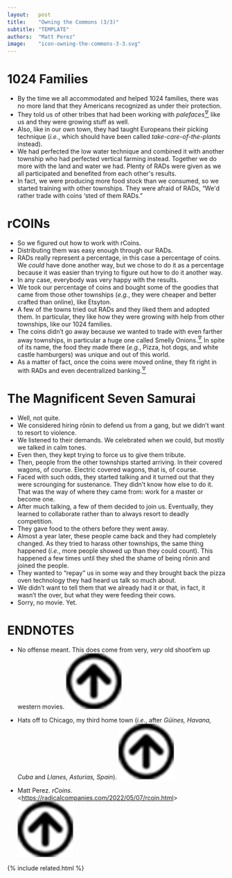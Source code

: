 ```yaml
---
layout:   post
title:    "Owning the Commons (3/3)"
subtitle: "TEMPLATE"
authors:  "Matt Perez"
image:    "icon-owning-the-commons-3-3.svg"
---
```

<div style="display:none;">
  <p>Continued&hellip;</p>
</div>

<h1>1024 Families</h1>
 <ul>
  <li>By the time we all accommodated and helped 1024 families, there was no more land that they Americans recognized as under their protection.</li>
  <li>They told us of other tribes that had been working with <em>palefaces</em><a href="#en01"><sup id="bm01">&hairsp;&nabla;&hairsp;</sup></a> like us and they were growing stuff as well.</li>
  <li>Also, like in our own town, they had taught Europeans their picking technique (<em>i.e.</em>, which should have been called <em>take-care-of-the-plants</em> instead).</li>
  <li>We had perfected the low water technique and combined it with another township who had perfected vertical farming instead. Together we do more with the land and water we had. Plenty of RADs were given as we all participated and benefited from each other's results.</li>
  <li>In fact, we were producing more food stock than we consumed, so we started training with other townships. They were afraid of RADs, “We'd rather trade with coins ‘sted of them RADs.”</li>
 </ul>

<h1>rCOINs</h1>
 <ul>
  <li>So we figured out how to work with rCoins.</li>
  <li>Distributing them was easy enough through our RADs.</li>
  <li>RADs really represent a percentage, in this case a percentage of coins. We <em>could</em> have done another way, but we chose to do it as a percentage because it was easier than trying to figure out how to do it another way.</li>
  <li>In any case, everybody was very happy with the results.</li>
  <li>We took our percentage of coins and bought some of the goodies that came from those other townships (<em>e.g.</em>, they were cheaper and better crafted than online), like Etsyton.</li>
  <li>A few of the towns tried out RADs and they liked them and adopted them. In particular, they like how they were growing with help from other townships, like our 1024 families.</li>
  <li>The coins didn’t go away because we wanted to trade with even farther away townships, in particular a huge one called Smelly Onions.<a href="#en02"><sup id="bm02">&hairsp;&nabla;&hairsp;</sup></a> In spite of its name, the food they made there (<em>e.g.</em>, Pizza, hot dogs, and white castle hamburgers) was unique and out of this world.</li>
  <li>As a matter of fact, once the coins were moved online, they fit right in with RADs and even decentralized banking.<a href="#en03"><sup id="bm03">&hairsp;&nabla;&hairsp;</sup></a></li>
 </ul>

<h1>The Magnificent Seven Samurai</h1>
 <ul>
  <li>Well, not quite.</li>
  <li>We considered hiring rōnin to defend us from a gang, but we didn’t want to resort to violence.</li>
  <li>We listened to their demands. We celebrated when we could, but mostly we talked in calm tones.</li>
  <li>Even then, they kept trying to force us to give them tribute.</li>
  <li>Then, people from the other townships started arriving. In their covered wagons, of course. Electric covered wagons, that is, of course.</li>
  <li>Faced with such odds, they started talking and it turned out that they were scrounging for sustenance. They didn’t know how else to do it. That was the way of where they came from: work for a master or become one.</li>
  <li>After much talking, a few of them decided to join us. Eventually, they learned to collaborate rather than to always resort to deadly competition.</li>
  <li>They gave food to the others before they went away.</li>
  <li>Almost a year later, these people came back and they had completely changed. As they tried to harass other townships, the same thing happened (<em>i.e.</em>, more people showed up than they could count). This happened a few times until they shed the shame of being rōnin and joined the people.</li>
  <li>They wanted to “repay” us in some way and they brought back the pizza oven technology they had heard us talk so much about.</li>
  <li>We didn’t want to tell them that we already had it or that, in fact, it wasn’t the over, but what they were feeding their cows.</li>
  <li>Sorry, no movie. Yet.</li>
 </ul>

<h1 class="_section">ENDNOTES</h1>
 <ul>
  <li id="en01">
   <p class="_list-item">
    No offense meant. This does come from very, <em>very</em> old shoot’em up western movies.
    <a class="_uparrow" href="#bm01"><img src="/assets/img/arrow-up-icon.png"></a>
   </p>
  </li>
  <li id="en02">
   <p class="_list-item">
    Hats off to Chicago, my third home town (<em>i.e.</em>, after <em>Güines, Havana, Cuba</em> and <em>Llanes, Asturias, Spain</em>).
    <a class="_uparrow" href="#bm02"><img src="/assets/img/arrow-up-icon.png"></a>
   </p>
  </li>
  <li id="en03">
   <p class="_list-item">
    Matt Perez.
    <em>rCoins</em>.
    &lt;<a href="https://radicalcompanies.com/2022/05/07/rcoin.html" target="_blank">https://radicalcompanies.com/2022/05/07/rcoin.html</a>&gt;
    <a class="_uparrow" href="#bm03"><img src="/assets/img/arrow-up-icon.png"></a>
   </p>
  </li>
 </ul>

{% include related.html %}
